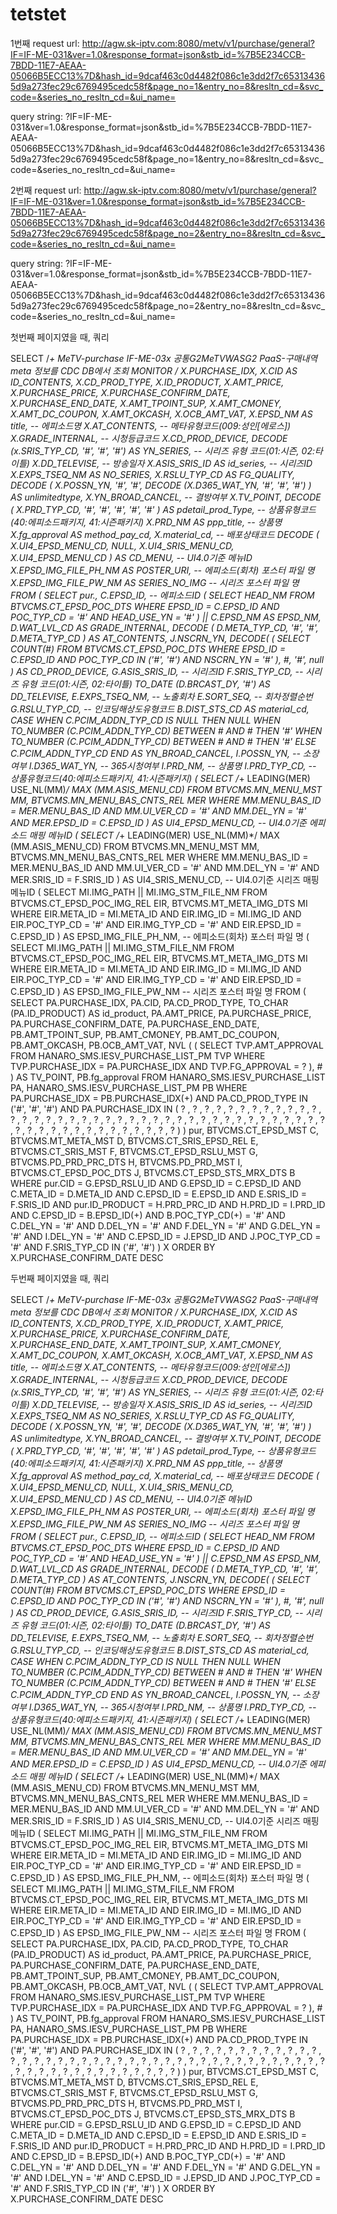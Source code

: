 # tetstet

1번째
request url:
http://agw.sk-iptv.com:8080/metv/v1/purchase/general?IF=IF-ME-031&ver=1.0&response_format=json&stb_id=%7B5E234CCB-7BDD-11E7-AEAA-05066B5ECC13%7D&hash_id=9dcaf463c0d4482f086c1e3dd2f7c653134365d9a273fec29c6769495cedc58f&page_no=1&entry_no=8&resltn_cd=&svc_code=&series_no_resltn_cd=&ui_name=

query string:
?IF=IF-ME-031&ver=1.0&response_format=json&stb_id=%7B5E234CCB-7BDD-11E7-AEAA-05066B5ECC13%7D&hash_id=9dcaf463c0d4482f086c1e3dd2f7c653134365d9a273fec29c6769495cedc58f&page_no=1&entry_no=8&resltn_cd=&svc_code=&series_no_resltn_cd=&ui_name=


2번째
request url: 
http://agw.sk-iptv.com:8080/metv/v1/purchase/general?IF=IF-ME-031&ver=1.0&response_format=json&stb_id=%7B5E234CCB-7BDD-11E7-AEAA-05066B5ECC13%7D&hash_id=9dcaf463c0d4482f086c1e3dd2f7c653134365d9a273fec29c6769495cedc58f&page_no=2&entry_no=8&resltn_cd=&svc_code=&series_no_resltn_cd=&ui_name=

query string:
?IF=IF-ME-031&ver=1.0&response_format=json&stb_id=%7B5E234CCB-7BDD-11E7-AEAA-05066B5ECC13%7D&hash_id=9dcaf463c0d4482f086c1e3dd2f7c653134365d9a273fec29c6769495cedc58f&page_no=2&entry_no=8&resltn_cd=&svc_code=&series_no_resltn_cd=&ui_name=



첫번째 페이지였을 때, 쿼리

SELECT /*+ MeTV-purchase IF-ME-03x 공통$G2 MeTV WAS$G2 PaaS-구매내역 meta 정보를 CDC DB에서 조회 MONITOR */ 
		    X.PURCHASE_IDX, 
		    X.CID AS ID_CONTENTS, 
		    X.CD_PROD_TYPE, 
		    X.ID_PRODUCT, 
		    X.AMT_PRICE, 
		    X.PURCHASE_PRICE, 
		    X.PURCHASE_CONFIRM_DATE, 
		    X.PURCHASE_END_DATE, 
		    X.AMT_TPOINT_SUP, 
		    X.AMT_CMONEY, 
		    X.AMT_DC_COUPON, 
		    X.AMT_OKCASH, 
		    X.OCB_AMT_VAT, 
		    X.EPSD_NM AS title, -- 에피소드명
		    X.AT_CONTENTS, -- 메타유형코드(009:성인[에로스])
		    X.GRADE_INTERNAL, -- 시청등급코드
		    X.CD_PROD_DEVICE, 
		    DECODE (x.SRIS_TYP_CD, '#', '#', '#') AS YN_SERIES, -- 시리즈 유형 코드(01:시즌, 02:타이틀)
		    X.DD_TELEVISE, -- 방송일자
		    X.ASIS_SRIS_ID AS id_series, -- 시리즈ID
		    X.EXPS_TSEQ_NM AS NO_SERIES, 
		    X.RSLU_TYP_CD AS FG_QUALITY, 
		    DECODE (
		        X.POSSN_YN, 
		        '#', 
		        '#', 
		        DECODE (X.D365_WAT_YN, '#', '#', '#')
		    ) AS unlimitedtype, 
		    X.YN_BROAD_CANCEL, -- 결방여부
		    X.TV_POINT, 
		    DECODE (
		        X.PRD_TYP_CD, '#', '#', '#', '#', 
		        '#'
		    ) AS pdetail_prod_Type, -- 상품유형코드(40:에피소드패키지, 41:시즌패키지)
		    X.PRD_NM AS ppp_title, -- 상품명
		    X.fg_approval AS method_pay_cd, 
		    X.material_cd, -- 배포상태코드
		    DECODE (
		        X.UI4_EPSD_MENU_CD, NULL, X.UI4_SRIS_MENU_CD, 
		        X.UI4_EPSD_MENU_CD
		    ) AS CD_MENU, -- UI4.0기준 메뉴ID
		    X.EPSD_IMG_FILE_PH_NM AS POSTER_URI, -- 에피소드(회차) 포스터 파일 명
		    X.EPSD_IMG_FILE_PW_NM AS SERIES_NO_IMG -- 시리즈 포스터 파일 명
		FROM 
		    (
		        SELECT 
		            pur.*, 
		            C.EPSD_ID, -- 에피소드ID
		            (
		                SELECT 
		                    HEAD_NM 
		                FROM 
		                    BTVCMS.CT_EPSD_POC_DTS 
		                WHERE 
		                    EPSD_ID = C.EPSD_ID 
		                    AND POC_TYP_CD = '#' 
		                    AND HEAD_USE_YN = '#'
		            ) || C.EPSD_NM AS EPSD_NM, 
		            D.WAT_LVL_CD AS GRADE_INTERNAL, 
		            DECODE (
		                D.META_TYP_CD, '#', '#', D.META_TYP_CD
		            ) AS AT_CONTENTS, 
		            J.NSCRN_YN, 
		            DECODE(
		                (
		                    SELECT 
		                        COUNT(#) 
		                    FROM 
		                        BTVCMS.CT_EPSD_POC_DTS 
		                    WHERE 
		                        EPSD_ID = C.EPSD_ID 
		                        AND POC_TYP_CD IN ('#', '#') 
		                        AND NSCRN_YN = '#'
		                ), 
		                #, 
		                '#', 
		                null
		            ) AS CD_PROD_DEVICE, 
		            G.ASIS_SRIS_ID, -- 시리즈ID
		            F.SRIS_TYP_CD, -- 시리즈 유형 코드(01:시즌, 02:타이틀)
		            TO_DATE (D.BRCAST_DY, '#') AS DD_TELEVISE, 
		            E.EXPS_TSEQ_NM, -- 노출회차
		            E.SORT_SEQ, -- 회차정렬순번
		            G.RSLU_TYP_CD, -- 인코딩해상도유형코드
		            B.DIST_STS_CD AS material_cd, 
		            CASE WHEN C.PCIM_ADDN_TYP_CD IS NULL THEN NULL WHEN TO_NUMBER (C.PCIM_ADDN_TYP_CD) BETWEEN # 
		            AND # THEN '#' WHEN TO_NUMBER (C.PCIM_ADDN_TYP_CD) BETWEEN # 
		            AND # THEN '#' ELSE C.PCIM_ADDN_TYP_CD END AS YN_BROAD_CANCEL, 
		            I.POSSN_YN, -- 소장여부
		            I.D365_WAT_YN, -- 365시청여부
		            I.PRD_NM, -- 상품명
		            I.PRD_TYP_CD, -- 상품유형코드(40:에피소드패키지, 41:시즌패키지)
		            (
		                SELECT /*+ LEADING(MER) USE_NL(MM)*/ 
		                    MAX (MM.ASIS_MENU_CD) 
		                FROM 
		                    BTVCMS.MN_MENU_MST MM, 
		                    BTVCMS.MN_MENU_BAS_CNTS_REL MER 
		                WHERE 
		                    MM.MENU_BAS_ID = MER.MENU_BAS_ID 
		                    AND MM.UI_VER_CD = '#' 
		                    AND MM.DEL_YN = '#' 
		                    AND MER.EPSD_ID = C.EPSD_ID
		            ) AS UI4_EPSD_MENU_CD, -- UI4.0기준 에피소드 매핑 메뉴ID
		            (
		                SELECT /*+ LEADING(MER) USE_NL(MM)*/ 
		                    MAX (MM.ASIS_MENU_CD) 
		                FROM 
		                    BTVCMS.MN_MENU_MST MM, 
		                    BTVCMS.MN_MENU_BAS_CNTS_REL MER 
		                WHERE 
		                    MM.MENU_BAS_ID = MER.MENU_BAS_ID 
		                    AND MM.UI_VER_CD = '#' 
		                    AND MM.DEL_YN = '#' 
		                    AND MER.SRIS_ID = F.SRIS_ID
		            ) AS UI4_SRIS_MENU_CD, -- UI4.0기준 시리즈 매핑 메뉴ID
		            (
		                SELECT 
		                    MI.IMG_PATH || MI.IMG_STM_FILE_NM 
		                FROM 
		                    BTVCMS.CT_EPSD_POC_IMG_REL EIR, 
		                    BTVCMS.MT_META_IMG_DTS MI 
		                WHERE 
		                    EIR.META_ID = MI.META_ID 
		                    AND EIR.IMG_ID = MI.IMG_ID 
		                    AND EIR.POC_TYP_CD = '#' 
		                    AND EIR.IMG_TYP_CD = '#' 
		                    AND EIR.EPSD_ID = C.EPSD_ID
		            ) AS EPSD_IMG_FILE_PH_NM, -- 에피소드(회차) 포스터 파일 명
		            (
		                SELECT 
		                    MI.IMG_PATH || MI.IMG_STM_FILE_NM 
		                FROM 
		                    BTVCMS.CT_EPSD_POC_IMG_REL EIR, 
		                    BTVCMS.MT_META_IMG_DTS MI 
		                WHERE 
		                    EIR.META_ID = MI.META_ID 
		                    AND EIR.IMG_ID = MI.IMG_ID 
		                    AND EIR.POC_TYP_CD = '#' 
		                    AND EIR.IMG_TYP_CD = '#' 
		                    AND EIR.EPSD_ID = C.EPSD_ID
		            ) AS EPSD_IMG_FILE_PW_NM -- 시리즈 포스터 파일 명
		        FROM 
		            (
		                SELECT 
		                    PA.PURCHASE_IDX, 
		                    PA.CID, 
		                    PA.CD_PROD_TYPE, 
		                    TO_CHAR (PA.ID_PRODUCT) AS id_product, 
		                    PA.AMT_PRICE, 
		                    PA.PURCHASE_PRICE, 
		                    PA.PURCHASE_CONFIRM_DATE, 
		                    PA.PURCHASE_END_DATE, 
		                    PB.AMT_TPOINT_SUP, 
		                    PB.AMT_CMONEY, 
		                    PB.AMT_DC_COUPON, 
		                    PB.AMT_OKCASH, 
		                    PB.OCB_AMT_VAT, 
		                    NVL (
		                        (
		                            SELECT 
		                                TVP.AMT_APPROVAL 
		                            FROM 
		                                HANARO_SMS.IESV_PURCHASE_LIST_PM TVP 
		                            WHERE 
		                                TVP.PURCHASE_IDX = PA.PURCHASE_IDX 
		                                AND TVP.FG_APPROVAL = ?
		                        ), 
		                        #
		                    ) AS TV_POINT,
		                    PB.fg_approval 
		                FROM 
		                    HANARO_SMS.IESV_PURCHASE_LIST PA, 
		                    HANARO_SMS.IESV_PURCHASE_LIST_PM PB 
		                WHERE 
		                    PA.PURCHASE_IDX = PB.PURCHASE_IDX(+) 
		                    AND PA.CD_PROD_TYPE IN ('#', '#', '#') 
		                    AND PA.PURCHASE_IDX IN  (  ? , ? , ? , ? , ? , ? , ? , ? , ? , ? , ? , ? , ? , ? , ? , ? , ? , ? , ? , ? , ? , ? , ? , ? , ? , ? , ? , ? , ? , ? , ? , ? , ? , ? , ? , ? , ? , ? , ? , ? , ? , ? , ? , ? , ? , ? , ? , ? , ? , ? , ? , ? , ? ) 
		            ) pur,
		            BTVCMS.CT_EPSD_MST C, 
		            BTVCMS.MT_META_MST D, 
		            BTVCMS.CT_SRIS_EPSD_REL E, 
		            BTVCMS.CT_SRIS_MST F, 
		            BTVCMS.CT_EPSD_RSLU_MST G, 
		            BTVCMS.PD_PRD_PRC_DTS H, 
		            BTVCMS.PD_PRD_MST I, 
		            BTVCMS.CT_EPSD_POC_DTS J, 
		            BTVCMS.CT_EPSD_STS_MRX_DTS B 
		        WHERE 
		            pur.CID = G.EPSD_RSLU_ID 
		            AND G.EPSD_ID = C.EPSD_ID 
		            AND C.META_ID = D.META_ID 
		            AND C.EPSD_ID = E.EPSD_ID 
		            AND E.SRIS_ID = F.SRIS_ID 
		            AND pur.ID_PRODUCT = H.PRD_PRC_ID 
		            AND H.PRD_ID = I.PRD_ID 
		            AND C.EPSD_ID = B.EPSD_ID(+) 
		            AND B.POC_TYP_CD(+) = '#' 
		            AND C.DEL_YN = '#' 
		            AND D.DEL_YN = '#' 
		            AND F.DEL_YN = '#' 
		            AND G.DEL_YN = '#' 
		            AND I.DEL_YN = '#' 
		            AND C.EPSD_ID = J.EPSD_ID 
		            AND J.POC_TYP_CD = '#' 
		            AND F.SRIS_TYP_CD IN ('#', '#')
		    ) X 
		ORDER BY 
		    X.PURCHASE_CONFIRM_DATE DESC


두번째 페이지였을 때, 쿼리

SELECT /*+ MeTV-purchase IF-ME-03x 공통$G2 MeTV WAS$G2 PaaS-구매내역 meta 정보를 CDC DB에서 조회 MONITOR */ 
		    X.PURCHASE_IDX, 
		    X.CID AS ID_CONTENTS, 
		    X.CD_PROD_TYPE, 
		    X.ID_PRODUCT, 
		    X.AMT_PRICE, 
		    X.PURCHASE_PRICE, 
		    X.PURCHASE_CONFIRM_DATE, 
		    X.PURCHASE_END_DATE, 
		    X.AMT_TPOINT_SUP, 
		    X.AMT_CMONEY, 
		    X.AMT_DC_COUPON, 
		    X.AMT_OKCASH, 
		    X.OCB_AMT_VAT, 
		    X.EPSD_NM AS title, -- 에피소드명
		    X.AT_CONTENTS, -- 메타유형코드(009:성인[에로스])
		    X.GRADE_INTERNAL, -- 시청등급코드
		    X.CD_PROD_DEVICE, 
		    DECODE (x.SRIS_TYP_CD, '#', '#', '#') AS YN_SERIES, -- 시리즈 유형 코드(01:시즌, 02:타이틀)
		    X.DD_TELEVISE, -- 방송일자
		    X.ASIS_SRIS_ID AS id_series, -- 시리즈ID
		    X.EXPS_TSEQ_NM AS NO_SERIES, 
		    X.RSLU_TYP_CD AS FG_QUALITY, 
		    DECODE (
		        X.POSSN_YN, 
		        '#', 
		        '#', 
		        DECODE (X.D365_WAT_YN, '#', '#', '#')
		    ) AS unlimitedtype, 
		    X.YN_BROAD_CANCEL, -- 결방여부
		    X.TV_POINT, 
		    DECODE (
		        X.PRD_TYP_CD, '#', '#', '#', '#', 
		        '#'
		    ) AS pdetail_prod_Type, -- 상품유형코드(40:에피소드패키지, 41:시즌패키지)
		    X.PRD_NM AS ppp_title, -- 상품명
		    X.fg_approval AS method_pay_cd, 
		    X.material_cd, -- 배포상태코드
		    DECODE (
		        X.UI4_EPSD_MENU_CD, NULL, X.UI4_SRIS_MENU_CD, 
		        X.UI4_EPSD_MENU_CD
		    ) AS CD_MENU, -- UI4.0기준 메뉴ID
		    X.EPSD_IMG_FILE_PH_NM AS POSTER_URI, -- 에피소드(회차) 포스터 파일 명
		    X.EPSD_IMG_FILE_PW_NM AS SERIES_NO_IMG -- 시리즈 포스터 파일 명
		FROM 
		    (
		        SELECT 
		            pur.*, 
		            C.EPSD_ID, -- 에피소드ID
		            (
		                SELECT 
		                    HEAD_NM 
		                FROM 
		                    BTVCMS.CT_EPSD_POC_DTS 
		                WHERE 
		                    EPSD_ID = C.EPSD_ID 
		                    AND POC_TYP_CD = '#' 
		                    AND HEAD_USE_YN = '#'
		            ) || C.EPSD_NM AS EPSD_NM, 
		            D.WAT_LVL_CD AS GRADE_INTERNAL, 
		            DECODE (
		                D.META_TYP_CD, '#', '#', D.META_TYP_CD
		            ) AS AT_CONTENTS, 
		            J.NSCRN_YN, 
		            DECODE(
		                (
		                    SELECT 
		                        COUNT(#) 
		                    FROM 
		                        BTVCMS.CT_EPSD_POC_DTS 
		                    WHERE 
		                        EPSD_ID = C.EPSD_ID 
		                        AND POC_TYP_CD IN ('#', '#') 
		                        AND NSCRN_YN = '#'
		                ), 
		                #, 
		                '#', 
		                null
		            ) AS CD_PROD_DEVICE, 
		            G.ASIS_SRIS_ID, -- 시리즈ID
		            F.SRIS_TYP_CD, -- 시리즈 유형 코드(01:시즌, 02:타이틀)
		            TO_DATE (D.BRCAST_DY, '#') AS DD_TELEVISE, 
		            E.EXPS_TSEQ_NM, -- 노출회차
		            E.SORT_SEQ, -- 회차정렬순번
		            G.RSLU_TYP_CD, -- 인코딩해상도유형코드
		            B.DIST_STS_CD AS material_cd, 
		            CASE WHEN C.PCIM_ADDN_TYP_CD IS NULL THEN NULL WHEN TO_NUMBER (C.PCIM_ADDN_TYP_CD) BETWEEN # 
		            AND # THEN '#' WHEN TO_NUMBER (C.PCIM_ADDN_TYP_CD) BETWEEN # 
		            AND # THEN '#' ELSE C.PCIM_ADDN_TYP_CD END AS YN_BROAD_CANCEL, 
		            I.POSSN_YN, -- 소장여부
		            I.D365_WAT_YN, -- 365시청여부
		            I.PRD_NM, -- 상품명
		            I.PRD_TYP_CD, -- 상품유형코드(40:에피소드패키지, 41:시즌패키지)
		            (
		                SELECT /*+ LEADING(MER) USE_NL(MM)*/ 
		                    MAX (MM.ASIS_MENU_CD) 
		                FROM 
		                    BTVCMS.MN_MENU_MST MM, 
		                    BTVCMS.MN_MENU_BAS_CNTS_REL MER 
		                WHERE 
		                    MM.MENU_BAS_ID = MER.MENU_BAS_ID 
		                    AND MM.UI_VER_CD = '#' 
		                    AND MM.DEL_YN = '#' 
		                    AND MER.EPSD_ID = C.EPSD_ID
		            ) AS UI4_EPSD_MENU_CD, -- UI4.0기준 에피소드 매핑 메뉴ID
		            (
		                SELECT /*+ LEADING(MER) USE_NL(MM)*/ 
		                    MAX (MM.ASIS_MENU_CD) 
		                FROM 
		                    BTVCMS.MN_MENU_MST MM, 
		                    BTVCMS.MN_MENU_BAS_CNTS_REL MER 
		                WHERE 
		                    MM.MENU_BAS_ID = MER.MENU_BAS_ID 
		                    AND MM.UI_VER_CD = '#' 
		                    AND MM.DEL_YN = '#' 
		                    AND MER.SRIS_ID = F.SRIS_ID
		            ) AS UI4_SRIS_MENU_CD, -- UI4.0기준 시리즈 매핑 메뉴ID
		            (
		                SELECT 
		                    MI.IMG_PATH || MI.IMG_STM_FILE_NM 
		                FROM 
		                    BTVCMS.CT_EPSD_POC_IMG_REL EIR, 
		                    BTVCMS.MT_META_IMG_DTS MI 
		                WHERE 
		                    EIR.META_ID = MI.META_ID 
		                    AND EIR.IMG_ID = MI.IMG_ID 
		                    AND EIR.POC_TYP_CD = '#' 
		                    AND EIR.IMG_TYP_CD = '#' 
		                    AND EIR.EPSD_ID = C.EPSD_ID
		            ) AS EPSD_IMG_FILE_PH_NM, -- 에피소드(회차) 포스터 파일 명
		            (
		                SELECT 
		                    MI.IMG_PATH || MI.IMG_STM_FILE_NM 
		                FROM 
		                    BTVCMS.CT_EPSD_POC_IMG_REL EIR, 
		                    BTVCMS.MT_META_IMG_DTS MI 
		                WHERE 
		                    EIR.META_ID = MI.META_ID 
		                    AND EIR.IMG_ID = MI.IMG_ID 
		                    AND EIR.POC_TYP_CD = '#' 
		                    AND EIR.IMG_TYP_CD = '#' 
		                    AND EIR.EPSD_ID = C.EPSD_ID
		            ) AS EPSD_IMG_FILE_PW_NM -- 시리즈 포스터 파일 명
		        FROM 
		            (
		                SELECT 
		                    PA.PURCHASE_IDX, 
		                    PA.CID, 
		                    PA.CD_PROD_TYPE, 
		                    TO_CHAR (PA.ID_PRODUCT) AS id_product, 
		                    PA.AMT_PRICE, 
		                    PA.PURCHASE_PRICE, 
		                    PA.PURCHASE_CONFIRM_DATE, 
		                    PA.PURCHASE_END_DATE, 
		                    PB.AMT_TPOINT_SUP, 
		                    PB.AMT_CMONEY, 
		                    PB.AMT_DC_COUPON, 
		                    PB.AMT_OKCASH, 
		                    PB.OCB_AMT_VAT, 
		                    NVL (
		                        (
		                            SELECT 
		                                TVP.AMT_APPROVAL 
		                            FROM 
		                                HANARO_SMS.IESV_PURCHASE_LIST_PM TVP 
		                            WHERE 
		                                TVP.PURCHASE_IDX = PA.PURCHASE_IDX 
		                                AND TVP.FG_APPROVAL = ?
		                        ), 
		                        #
		                    ) AS TV_POINT,
		                    PB.fg_approval 
		                FROM 
		                    HANARO_SMS.IESV_PURCHASE_LIST PA, 
		                    HANARO_SMS.IESV_PURCHASE_LIST_PM PB 
		                WHERE 
		                    PA.PURCHASE_IDX = PB.PURCHASE_IDX(+) 
		                    AND PA.CD_PROD_TYPE IN ('#', '#', '#') 
		                    AND PA.PURCHASE_IDX IN  (  ? , ? , ? , ? , ? , ? , ? , ? , ? , ? , ? , ? , ? , ? , ? , ? , ? , ? , ? , ? , ? , ? , ? , ? , ? , ? , ? , ? , ? , ? , ? , ? , ? , ? , ? , ? , ? , ? , ? , ? , ? , ? , ? , ? , ? , ? , ? , ? , ? , ? , ? , ? , ? ) 
		            ) pur,
		            BTVCMS.CT_EPSD_MST C, 
		            BTVCMS.MT_META_MST D, 
		            BTVCMS.CT_SRIS_EPSD_REL E, 
		            BTVCMS.CT_SRIS_MST F, 
		            BTVCMS.CT_EPSD_RSLU_MST G, 
		            BTVCMS.PD_PRD_PRC_DTS H, 
		            BTVCMS.PD_PRD_MST I, 
		            BTVCMS.CT_EPSD_POC_DTS J, 
		            BTVCMS.CT_EPSD_STS_MRX_DTS B 
		        WHERE 
		            pur.CID = G.EPSD_RSLU_ID 
		            AND G.EPSD_ID = C.EPSD_ID 
		            AND C.META_ID = D.META_ID 
		            AND C.EPSD_ID = E.EPSD_ID 
		            AND E.SRIS_ID = F.SRIS_ID 
		            AND pur.ID_PRODUCT = H.PRD_PRC_ID 
		            AND H.PRD_ID = I.PRD_ID 
		            AND C.EPSD_ID = B.EPSD_ID(+) 
		            AND B.POC_TYP_CD(+) = '#' 
		            AND C.DEL_YN = '#' 
		            AND D.DEL_YN = '#' 
		            AND F.DEL_YN = '#' 
		            AND G.DEL_YN = '#' 
		            AND I.DEL_YN = '#' 
		            AND C.EPSD_ID = J.EPSD_ID 
		            AND J.POC_TYP_CD = '#' 
		            AND F.SRIS_TYP_CD IN ('#', '#')
		    ) X 
		ORDER BY 
		    X.PURCHASE_CONFIRM_DATE DESC

  
        
        
        
        

